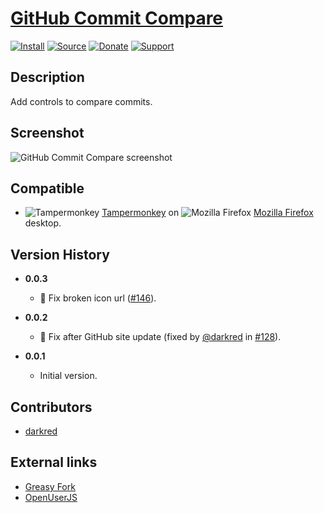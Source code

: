 # [GitHub Commit Compare](https://github.com/jerone/UserScripts/tree/master/GitHub_Commit_Compare)

[![Install](https://raw.github.com/jerone/UserScripts/master/_resources/Install-button.png)](https://github.com/jerone/UserScripts/raw/master/GitHub_Commit_Compare/GitHub_Commit_Compare.user.js)
[![Source](https://raw.github.com/jerone/UserScripts/master/_resources/Source-button.png)](https://github.com/jerone/UserScripts/blob/master/GitHub_Commit_Compare/GitHub_Commit_Compare.user.js)
[![Donate](https://raw.github.com/jerone/UserScripts/master/_resources/Donate-button.png)](https://www.paypal.com/cgi-bin/webscr?cmd=_s-xclick&hosted_button_id=VCYMHWQ7ZMBKW)
[![Support](https://raw.github.com/jerone/UserScripts/master/_resources/Support-button.png)](https://github.com/jerone/UserScripts/issues)

## Description

Add controls to compare commits.

## Screenshot

![GitHub Commit Compare screenshot](https://github.com/jerone/UserScripts/raw/master/GitHub_Commit_Compare/screenshot.jpg)

## Compatible

-   ![Tampermonkey](https://raw.github.com/jerone/UserScripts/master/_resources/Tampermonkey.png) [Tampermonkey](https://addons.mozilla.org/firefox/addon/tampermonkey/) on ![Mozilla Firefox](https://raw.github.com/jerone/UserScripts/master/_resources/Firefox.png) [Mozilla Firefox](http://www.mozilla.org/en-US/firefox/fx/#desktop) desktop.

## Version History

-   **0.0.3**

    -   🐛 Fix broken icon url ([#146](https://github.com/jerone/UserScripts/pull/146)).

-   **0.0.2**

    -   🐛 Fix after GitHub site update (fixed by [@darkred](https://github.com/darkred) in [#128](https://github.com/jerone/UserScripts/issues/128)).

-   **0.0.1**

    -   Initial version.

## Contributors

-   [darkred](https://github.com/darkred)

## External links

-   [Greasy Fork](https://greasyfork.org/en/scripts/33563-github-commit-compare)
-   [OpenUserJS](https://openuserjs.org/scripts/jerone/GitHub_Commit_Compare)

